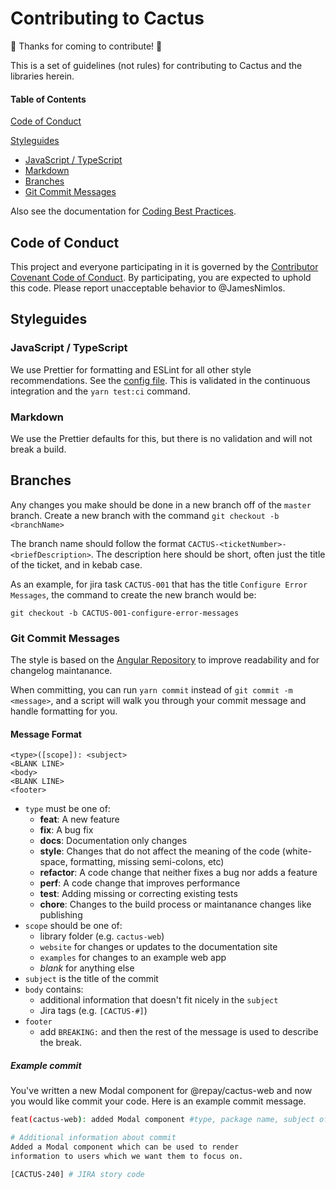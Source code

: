 # Contributing to Cactus

🖖 Thanks for coming to contribute! 💯

This is a set of guidelines (not rules) for contributing to Cactus and the libraries herein.

#### Table of Contents

[Code of Conduct](#code-of-conduct)

[Styleguides](#styleguides)

- [JavaScript / TypeScript](#javascript-typescript)
- [Markdown](#markdown)
- [Branches](#branches)
- [Git Commit Messages](#git-commit-messages)

Also see the documentation for [Coding Best Practices](./docs/Coding%20Best%20Practices/README.md).

## Code of Conduct

This project and everyone participating in it is governed by the [Contributor Covenant Code of Conduct](./CODE_OF_CONDUCT.md). By participating, you are expected to uphold this code. Please report unacceptable behavior to @JamesNimlos.

## Styleguides

### JavaScript / TypeScript

We use Prettier for formatting and ESLint for all other style recommendations. See the [config file](./eslintrc). This is validated in the continuous integration and the `yarn test:ci` command.

### Markdown

We use the Prettier defaults for this, but there is no validation and will not break a build.

## Branches
Any changes you make should be done in a new branch off of the `master` branch. 
Create a new branch with the command `git checkout -b <branchName>`

The branch name should follow the format `CACTUS-<ticketNumber>-<briefDescription>`.
The description here should be short, often just the title of the ticket, and in kebab case.

As an example, for jira task `CACTUS-001` that has the title `Configure Error Messages`, the command to create the new branch would be:
```
git checkout -b CACTUS-001-configure-error-messages
```


### Git Commit Messages

The style is based on the [Angular Repository](https://github.com/angular/angular.js/blob/master/DEVELOPERS.md#commits) to improve readability and for changelog maintanance.

When committing, you can run `yarn commit` instead of `git commit -m <message>`, and a script will
walk you through your commit message and handle formatting for you.

#### Message Format

```
<type>([scope]): <subject>
<BLANK LINE>
<body>
<BLANK LINE>
<footer>
```

- `type` must be one of:
  - **feat**: A new feature
  - **fix**: A bug fix
  - **docs**: Documentation only changes
  - **style**: Changes that do not affect the meaning of the code (white-space, formatting, missing semi-colons, etc)
  - **refactor**: A code change that neither fixes a bug nor adds a feature
  - **perf**: A code change that improves performance
  - **test**: Adding missing or correcting existing tests
  - **chore**: Changes to the build process or maintanance changes like publishing
- `scope` should be one of:
  - library folder (e.g. `cactus-web`)
  - `website` for changes or updates to the documentation site
  - `examples` for changes to an example web app
  - _blank_ for anything else
- `subject` is the title of the commit
- `body` contains:
  - additional information that doesn't fit nicely in the `subject`
  - Jira tags (e.g. `[CACTUS-#]`)
- `footer`
  - add `BREAKING:` and then the rest of the message is used to describe the break.

##### Example commit

You've written a new Modal component for @repay/cactus-web and now you would like commit your code. Here is an example commit message.

```bash
feat(cactus-web): added Modal component #type, package name, subject of commit

# Additional information about commit
Added a Modal component which can be used to render
information to users which we want them to focus on.

[CACTUS-240] # JIRA story code
```

